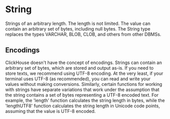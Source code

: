 <a name="data_types-string"></a>

# String

Strings of an arbitrary length. The length is not limited. The value can contain an arbitrary set of bytes, including null bytes. The String type replaces the types VARCHAR, BLOB, CLOB, and others from other DBMSs.

## Encodings

ClickHouse doesn't have the concept of encodings. Strings can contain an arbitrary set of bytes, which are stored and output as-is. If you need to store texts, we recommend using UTF-8 encoding. At the very least, if your terminal uses UTF-8 (as recommended), you can read and write your values without making conversions. Similarly, certain functions for working with strings have separate variations that work under the assumption that the string contains a set of bytes representing a UTF-8 encoded text. For example, the 'length' function calculates the string length in bytes, while the 'lengthUTF8' function calculates the string length in Unicode code points, assuming that the value is UTF-8 encoded.